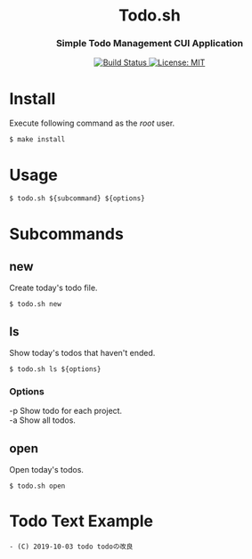 <h1 align="center">Todo.sh</h1>
<h3 align="center">Simple Todo Management CUI Application</h3>

<p align="center">
 <a href="https://travis-ci.com/utam0k/todo.sh">
   <img src="https://travis-ci.com/utam0k/todo.sh.svg?token=oEU9eveDCuSJtEKxsBNy&branch=master" alt="Build Status">
 </a>
 <a href="LICENSE">
  <img src="https://img.shields.io/badge/license-MIT-blue.svg" alt="License: MIT">
 </a>
</p>

# Install
Execute following command as the *root* user.
```
$ make install 
```

# Usage
```
$ todo.sh ${subcommand} ${options}
```

# Subcommands
## new
Create today's todo file.
```
$ todo.sh new
```

## ls
Show today's todos that haven't ended.
```
$ todo.sh ls ${options}
```

### Options
-p  Show todo for each project.  
-a  Show all todos.

## open
Open today's todos.
```
$ todo.sh open
```


# Todo Text Example
```
- (C) 2019-10-03 todo todoの改良
```
